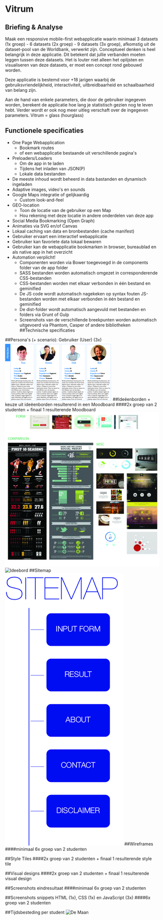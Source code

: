 
# Vitrum
## Briefing & Analyse
<p>Maak een responsive mobile-first webapplicatie waarin minimaal 3 datasets (1x groep) - 6 datasets (2x groep) - 9 datasets (3x groep), afkomstig uit de dataset-pool van de Worldbank, verwerkt zijn. Conceptueel denken is heel belangrijk in deze applicatie. Dit betekent dat jullie verbanden moeten leggen tussen deze datasets. Het is louter niet alleen het oplijsten en visualiseren van deze datasets, er moet een concept rond gebouwd worden.

Deze applicatie is bestemd voor +18 jarigen waarbij de gebruiksvriendelijkheid, interactiviteit, uitbreidbaarheid en schaalbaarheid van belang zijn.<p>

Aan de hand van enkele parameters, die door de gebruiker ingegeven worden, berekent de applicatie hoe lang je statistisch gezien nog te leven hebt. Verder wordt er ook nog meer uitleg verschaft over de ingegeven parameters. 
Vitrum = glass (hourglass)

## Functionele specificaties
* One Page Webapplication
	* Bookmark routes
	* of een webapplicatie bestaande uit verschillende pagina's
* Preloaders/Loaders
	* Om de app in te laden
	* Tijdens het inladen van JSON(P)
	* Lokale data bestanden
* De meeste inhoud wordt beheerd in data bastanden en dynamisch ingeladen
* Adaptive images, video's en sounds
* Google Maps integratie of gelijkaardig
	* Custom look-and-feel
* GEO-location
	* Toon de locatie van de gebruiker op een Map
	* Hou rekening met deze locatie in andere onderdelen van deze app
* Social Media Bookmarking (Open Graph)
* Animaties via SVG en/of Canvas
* Lokaal caching van data en bronbestanden (cache manifest)
* Gebruiker ervaart een interactief webapplicatie
* Gebruiker kan favoriete data lokaal bewaren
* Gebruiker kan de webapplicatie bookmarken in browser, bureaublad en als native app in het overzicht
* Automation verplicht!
	* Componenten worden via Bower toegevoegd in de components folder van de app folder
	* SASS bestanden worden automatisch omgezet in corresponderende CSS-bestanden
	* CSS-bestanden worden met elkaar verbonden in één bestand en geminified
	* De JS code wordt automatisch nagekeken op syntax fouten JS-bestanden worden met elkaar verbonden in één bestand en geminified
	* De dist-folder wordt automatisch aangevuld met bestanden en folders via Grunt of Gulp
	* Screenshots van de verschillende breekpunten worden automatisch uitgevoerd via Phantom, Casper of andere bibliotheken
##Technische specificaties

##Persona's (+ scenario): Gebruiker (User) (3x)
![Persona](Images/Persona.jpg "Persona's")
##Ideëenborden + keuze uit ideëenborden resulterend in een Moodboard
####2x groep van 2 studenten + finaal 1 resulterende Moodboard
![Ideebord](Images/Ideebord.jpg "Ideebord")
![Ideebord](Images/ideeenbord.jpg "Ideebord")
##Sitemap
![Sitemap](Images/Sitemap.jpg "Sitemap")
##Wireframes
####minimaal 6x groep van 2 studenten

##Style Tiles
####2x groep van 2 studenten + finaal 1 resulterende style tile

##Visual designs
####2x groep van 2 studenten + finaal 1 resulterende visual design

##Screenshots eindresultaat
####minimaal 6x groep van 2 studenten

##Screenshots snippets HTML (1x), CSS (1x) en JavaScript (3x)
####6x groep van 2 studenten

##Tijdsbesteding per student
![De Maan](http://www.digital-photography-school.com/wp-content/uploads/2010/12/lunar-eclipse.jpg "Wondermooie Maan")